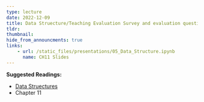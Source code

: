```yaml
---
type: lecture
date: 2022-12-09
title: Data Struecture/Teaching Evaluation Survey and evaluation questionnaire
tldr: 
thumbnail: 
hide_from_announcments: true
links: 
    - url: /static_files/presentations/05_Data_Structure.ipynb
      name: CH11 Slides 
---
```

**Suggested Readings:**
- [Data Struectures](https://github.com/phonchi/nsysu-math105A/blob/master/static_files/presentations/05_Data_Structure.ipynb)
- Chapter 11
